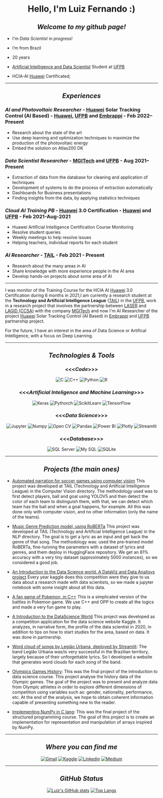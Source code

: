 
<center>

# Hello, I'm Luiz Fernando :)

## _Welcome to my github page!_

</center> 
 

- I'm _Data Scientist_ in progress!

- I’m from Brazil

- 20 years

- [Artificial Intelligence and Data Scientist](https://sigaa.ufpb.br/sigaa/public/curso/portal.jsf?id=14289031&lc=pt_BR) Student at [UFPB](https://www.ufpb.br/)

- HCIA-AI [Huawei](https://www.huawei.com/br/) Certificated; 

<center> 

---
## _Experiences_ 

</center>

### ***AI and Photovoltaic Researcher*** - [Huawei](https://www.huawei.com/br/) Solar Tracking Control (AI Based) - [Huawei](https://www.huawei.com/br/), [UFPB](https://www.ufpb.br/) and [Embrappi](https://embrapii.org.br/) - Feb 2022–Present

- Research about the state of the art
- Use deep learning and optimization techniques to maximize the production of the photovoltaic energy
- Embed the solution on Atlas200 DK
 
### ***Data Scientist Researcher*** - [MGITech](https://www.mgitech.com.br/) and [UFPB](https://www.ufpb.br/) - Aug 2021–Present

- Extraction of data from the database for cleaning and application of
techniques
- Development of systems to do the process of extraction automatically
- Dashboards for Business presentations
- Finding insights from the data, by applying statistics techniques

### ***Cloud AI Training PB*** - [Huawei](https://www.huawei.com/br/) 3.0 Certification - [Huawei](https://www.huawei.com/br/) and [UFPB](https://www.ufpb.br/) - Feb 2021-Aug-2021

- Huawei Artificial Intelligence Certification Course Monitoring
- Resolve student queries
- Weekly meetings to help resolve issues
- Helping teachers, individual reports for each student

### ***AI Researcher*** - [TAIL](https://aria.ci.ufpb.br/tail/) - Feb 2021 - Present

- Research about the many areas in AI
- Share knowledge with more experience people in the AI area
- Develop hands-on projects about some area of AI

--- 

I was monitor of the Training Course for the HCIA AI [Huawei](https://www.huawei.com/br/) 3.0 Certification during 6 months in 2021,I am currently a research student at the **Technology and Artificial Intelligence League** ([TAIL](https://aria.ci.ufpb.br/tail/)) in the [UFPB](https://www.ufpb.br/), work in a research project that involves the partnership between [LASER](https://laser.ci.ufpb.br/) and [LAGID (CCSA)](https://www.instagram.com/lagid.ufpb/) with the company [MGITech](https://www.mgitech.com.br/) and now I'm AI Researcher of the project [Huawei](https://www.huawei.com/br/) Solar Tracking Control (AI Based) in [Embrappi](https://embrapii.org.br/) and [UFPB](https://www.ufpb.br/) partnership project.

For the future, I have an interest in the area of Data Science or Artifical Intelligence, with a focus on Deep Learning.


<center> 

---

## _Technologies & Tools_


### <<<_Code_>>> 

![C](https://img.shields.io/badge/C-00599C?style=for-the-badge&logo=c&logoColor=white) ![C++](https://img.shields.io/badge/C%2B%2B-00599C?style=for-the-badge&logo=c%2B%2B&logoColor=white) ![Python](https://img.shields.io/badge/Python-3776AB?style=for-the-badge&logo=python&logoColor=white) ![R](https://img.shields.io/badge/R-276DC3?style=for-the-badge&logo=r&logoColor=white)


### <<<_Artificial Inteligence and Machine Learning_>>>

![Keras](https://img.shields.io/badge/Keras-D00000?style=for-the-badge&logo=Keras&logoColor=white)
![Pythorch](https://img.shields.io/badge/PyTorch-EE4C2C?style=for-the-badge&logo=PyTorch&logoColor=white)
![ScikitLearn](https://img.shields.io/badge/scikit_learn-F7931E?style=for-the-badge&logo=scikit-learn&logoColor=white)
![TensorFlow](https://img.shields.io/badge/TensorFlow-FF6F00?style=for-the-badge&logo=TensorFlow&logoColor=white)


### <<<_Data Science_>>>

![Jupyter](https://img.shields.io/badge/Jupyter-F37626.svg?&style=for-the-badge&logo=Jupyter&logoColor=white)
![Numpy](https://img.shields.io/badge/Numpy-777BB4?style=for-the-badge&logo=numpy&logoColor=white)
![Open CV](https://img.shields.io/badge/OpenCV-27338e?style=for-the-badge&logo=OpenCV&logoColor=white)
![Pandas](https://img.shields.io/badge/Pandas-2C2D72?style=for-the-badge&logo=pandas&logoColor=white)
![Power BI](https://img.shields.io/badge/PowerBI-F2C811?style=for-the-badge&logo=Power%20BI&logoColor=white)
![Plotly](https://img.shields.io/badge/Plotly-239120?style=for-the-badge&logo=plotly&logoColor=white)
![Streamlit](https://img.shields.io/badge/Streamlit-FF4B4B?style=for-the-badge&logo=Streamlit&logoColor=white)

### <<<_Database_>>>

![SQL Server](https://img.shields.io/badge/Microsoft%20SQL%20Sever-CC2927?style=for-the-badge&logo=microsoft%20sql%20server&logoColor=white)
![My SQL](https://img.shields.io/badge/MySQL-00000F?style=for-the-badge&logo=mysql&logoColor=white)
![SQLite](https://img.shields.io/badge/SQLite-07405E?style=for-the-badge&logo=sqlite&logoColor=white)


---
## _Projects (the main ones)_

</center>

- [Automated narration for soccer games using computer vision](https://www.youtube.com/playlist?list=PLn7QUs7c_AV5KJH9sYyD-pEElfQd2kfSx) This project was developed at TAIL (Technology and Artificial Intelligence League) in the Computer Vision directory. The methodology used was to first detect players, ball and goal using YOLOV5 and then detect the color of each team to distinguish them, with that, we can detect which team has the ball and when a goal happens, for example. All this was done only with computer vision, and no other information (only the name of the teams).
 
 - [Music Genre Prediction model, using RoBERTa](https://huggingface.co/luiz826/roberta-to-music-genre) This project was developed at TAIL (Technology and Artificial Intelligence League) in the NLP directory. The goal is to get a lyric as an input and get back the genre of that song. The methodology was: used the pre-trained model RoBERTa, fine-tunning the parameters with a dataset of lyrics and genres, and them deploy in HuggingFace repository. We get an 81% accuracy with a very tiny dataset (approximately 5000 instances), so we considered a good job.  

 - [An Introduction to the Data Science world. A DataViz and Data Analisys project](https://www.kaggle.com/caiochacon/an-introduction-to-data-science-world) Every year kaggle does this competition were they give to us data about a research made with data scientists, so we made a jupyter notebook with some insight about all this data.

- [A fan game of Pokemon, in C++](https://github.com/luiz826/Projeto-POO-2) This is a simplicated version of the battles in Pokemon game. We use C++ and OPP to create all the logics and made a very fun game to play. 
 
- [A Introduction to the DataScience World](https://www.kaggle.com/caiochacon/an-introduction-to-data-science-world) This project was developed as a competition application for the data science website Kaggle. It analyzes, in narrative form, the profile of the data scientist in 2020, in addition to tips on how to start studies for the area, based on data. It was done in partnership.

- [Word cloud of songs by Legião Urbana, deployed by Streamlit](https://share.streamlit.io/luiz826/site_nuvemdepalavraslu/main): The band Legião Urbana was/is very successful in the Brazilian territory, largely because of their unforgettable lyrics. So I developed a website that generates word clouds for each song of the band.


- [Olympics Games History](https://github.com/caiochacon/projeto_final_ICD):  This was the final project of the introduction to data science course. This project analyse the history data of the Olympic games. The goal of the project was to present and analyze data from Olympic athletes in order to explore different dimensions of competition using variables such as: gender, nationality, performance, etc. At the end of the analysis, we hope to obtain coherent information capable of presenting something new to the reader.

- [Implementing NumPy in C lang](https://github.com/luiz826/Programacao_Estruturada/tree/main/projeto_final): This was the final project of the structured programming course. The goal of this project is to create an implementation for representation and manipulation of arrays inspired by NumPy.


<center>

---
## _Where you can find me_

[![Gmail](https://img.shields.io/badge/Gmail-D14836?style=for-the-badge&logo=gmail&logoColor=white)](luiz.costa@academico.ufpb.br)
[![Kaggle](https://img.shields.io/badge/Kaggle-20BEFF?style=for-the-badge&logo=Kaggle&logoColor=white)](https://www.kaggle.com/luizfernando632)
[![Linkedin](https://img.shields.io/badge/LinkedIn-0077B5?style=for-the-badge&logo=linkedin&logoColor=white)](https://www.linkedin.com/in/luiz-fernando632/) 
[![Medium](https://img.shields.io/badge/Medium-12100E?style=for-the-badge&logo=medium&logoColor=white)](https://luizfernando1012000.medium.com/)

---

## _GitHub Status_

[![Luiz's GitHub stats](https://github-readme-stats.vercel.app/api?username=luiz826&show_icons=true&theme=radical)](https://github.com/luiz826/)
[![Top Langs](https://github-readme-stats.vercel.app/api/top-langs/?username=luiz826&layout=compact&show_icons=true&theme=radical)](https://github.com/luiz826/)



</center>

